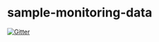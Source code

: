 # sample-monitoring-data

[![Gitter](https://badges.gitter.im/Join%20Chat.svg)](https://gitter.im/digidem/sample-monitoring-data?utm_source=badge&utm_medium=badge&utm_campaign=pr-badge&utm_content=badge)